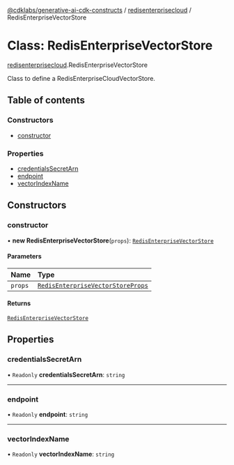 [@cdklabs/generative-ai-cdk-constructs](../README.md) / [redisenterprisecloud](../modules/redisenterprisecloud.md) / RedisEnterpriseVectorStore

# Class: RedisEnterpriseVectorStore

[redisenterprisecloud](../modules/redisenterprisecloud.md).RedisEnterpriseVectorStore

Class to define a RedisEnterpriseCloudVectorStore.

## Table of contents

### Constructors

- [constructor](redisenterprisecloud.RedisEnterpriseVectorStore.md#constructor)

### Properties

- [credentialsSecretArn](redisenterprisecloud.RedisEnterpriseVectorStore.md#credentialssecretarn)
- [endpoint](redisenterprisecloud.RedisEnterpriseVectorStore.md#endpoint)
- [vectorIndexName](redisenterprisecloud.RedisEnterpriseVectorStore.md#vectorindexname)

## Constructors

### constructor

• **new RedisEnterpriseVectorStore**(`props`): [`RedisEnterpriseVectorStore`](redisenterprisecloud.RedisEnterpriseVectorStore.md)

#### Parameters

| Name | Type |
| :------ | :------ |
| `props` | [`RedisEnterpriseVectorStoreProps`](../interfaces/redisenterprisecloud.RedisEnterpriseVectorStoreProps.md) |

#### Returns

[`RedisEnterpriseVectorStore`](redisenterprisecloud.RedisEnterpriseVectorStore.md)

## Properties

### credentialsSecretArn

• `Readonly` **credentialsSecretArn**: `string`

___

### endpoint

• `Readonly` **endpoint**: `string`

___

### vectorIndexName

• `Readonly` **vectorIndexName**: `string`
